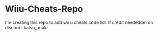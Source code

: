 # Wiiu-Cheats-Repo
I'm creating this repo to add wii u cheats code list. If credit neededdm on discord : katsu_.maki 
